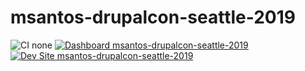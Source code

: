 # msantos-drupalcon-seattle-2019

![CI none](https://img.shields.io/badge/ci-none-orange.svg)
[![Dashboard msantos-drupalcon-seattle-2019](https://img.shields.io/badge/dashboard-msantos_drupalcon_seattle_2019-yellow.svg)](https://dashboard.pantheon.io/sites/ea9be09d-c26a-4b51-be35-3eb73c518e9b#dev/code)
[![Dev Site msantos-drupalcon-seattle-2019](https://img.shields.io/badge/site-msantos_drupalcon_seattle_2019-blue.svg)](http://dev-msantos-drupalcon-seattle-2019.pantheonsite.io/)